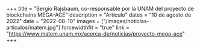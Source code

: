 +++
title = "Sergio Rajsbaum, co-responsable por la UNAM del proyecto de blockchains MEGA-ACE"
description = "Artículo"
dates = "10 de agosto de 2022"
date = "2022-08-10"
images = ["/images/noticias-articulos/matem.jpg"]
forcewidthfit = "true"
link = "https://www.matem.unam.mx/acerca-de/noticias/proyecto-mega-ace"
+++

